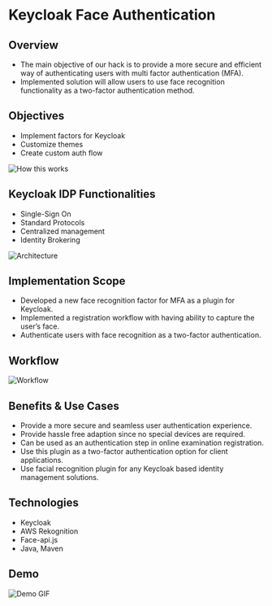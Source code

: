 # Keycloak Face Authentication

## Overview
- The main objective of our hack is to provide a more secure and efficient way of authenticating users with multi factor authentication (MFA).
- Implemented solution will allow users to use face recognition functionality as a two-factor authentication method.

## Objectives
- Implement factors for Keycloak
- Customize themes
- Create custom auth flow

![How this works](https://i.imgur.com/IxFr75o.png "How this works")

## Keycloak IDP Functionalities
- Single-Sign On
- Standard Protocols
- Centralized management
- Identity Brokering

![Architecture](https://i.imgur.com/q3A1jhf.png "Architecture")

## Implementation Scope
- Developed a new face recognition factor for MFA as a plugin for Keycloak.
- Implemented a registration workflow with having ability to capture the user’s face.
- Authenticate users with face recognition as a two-factor authentication.

## Workflow

![Workflow](https://i.imgur.com/1gP3NFE.png "Workflow")

## Benefits & Use Cases
- Provide a more secure and seamless user authentication experience.
- Provide hassle free adaption since no special devices are required.
- Can be used as an authentication step in online examination registration.
- Use this plugin as a two-factor authentication option for client applications.
- Use facial recognition plugin for any Keycloak based identity management solutions.

## Technologies
- Keycloak
- AWS Rekognition
- Face-api.js
- Java, Maven

## Demo

![Demo GIF](https://i.imgur.com/8998QWg.gif "Demo GIF")
